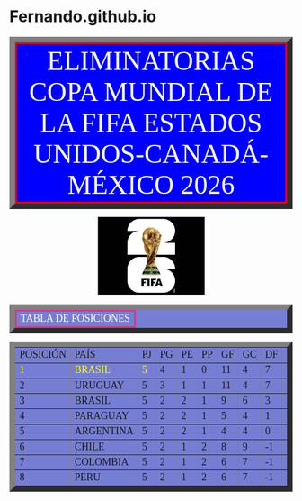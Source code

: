 # Fernando.github.io
<html>
<title>ELIMINATORIAS</title>
<head>
<center><table border=10 bgcolor=blue cellpadding=6 cellspacing=8>
<tr><td style="border-width: 4px; border: solid; border-color: #FF0000;"><center><font color=white><font face=aharoni><font size=8>ELIMINATORIAS COPA MUNDIAL DE LA FIFA ESTADOS UNIDOS-CANADÁ-MÉXICO 2026</font><center></td></tr>
</table></center>
<P>
<center><img src=ECM2026.jpg></center>
<p>


<center><table border=10 bgcolor= #767ED3 cellpadding=6 cellspacing=8>
<tr><center><td style="border-width: 1px; border: solid; border-color: #CE3B89;"><font color=white><font face=aharoni><font size=4>TABLA DE POSICIONES</font></td></table></center></tr>
<p>
<center><table border=10 bgcolor= #767ED3 cellpadding=6 cellspacing=8>
<tr><td><font face=aharoni><font size=4>POSICIÓN</font></td><td><font face=aharoni><font size=4>PAÍS</font></td><td><font face=aharoni><font size=4>PJ</font></td>
<td><font face=aharoni><font size=4>PG</font></td><td><font face=aharoni><font size=4>PE</font></td><td><font face=aharoni><font size=4>PP</font></td>
<td><font face=aharoni><font size=4>GF</font></td><td><font face=aharoni><font size=4>GC</font></td><td><font face=aharoni><font size=4>DF</font></td>
<td><font face=aharoni><font size=4>PUNTOS</font></td></tr>

<tr><td><font face=aharoni><font size=4><font color=yellow>1</font></font></td><td><font face=aharoni><font size=4><font color=yellow>BRASIL</font></font></td><td><font face=aharoni><font size=4><font color=yellow>5</font></td>
<td><font face=aharoni><font size=4>4</font></td><td><font face=aharoni><font size=4>1</font></td><td><font face=aharoni><font size=4>0</font></td>
<td><font face=aharoni><font size=4>11</font></td><td><font face=aharoni><font size=4>4</font></td><td><font face=aharoni><font size=4>7</font></td>
<td><font face=aharoni><font size=4>13</font></font></td></tr>

<tr><td><font face=aharoni><font size=4>2</font></td><td><font face=aharoni><font size=4>URUGUAY</font></td><td><font face=aharoni><font size=4>5</font></td>
<td><font face=aharoni><font size=4>3</font></td><td><font face=aharoni><font size=4>1</font></td><td><font face=aharoni><font size=4>1</font></td>
<td><font face=aharoni><font size=4>11</font></td><td><font face=aharoni><font size=4>4</font></td><td><font face=aharoni><font size=4>7</font></td>
<td><font face=aharoni><font size=4>10</font></td></tr>

<tr><td><font face=aharoni><font size=4>3</font></td><td><font face=aharoni><font size=4>BRASIL</font></td><td><font face=aharoni><font size=4>5</font></td>
<td><font face=aharoni><font size=4>2</font></td><td><font face=aharoni><font size=4>2</font></td><td><font face=aharoni><font size=4>1</font></td>
<td><font face=aharoni><font size=4>9</font></td><td><font face=aharoni><font size=4>6</font></td><td><font face=aharoni><font size=4>3</font></td>
<td><font face=aharoni><font size=4>8</font></td></tr>

<tr><td><font face=aharoni><font size=4>4</font></td><td><font face=aharoni><font size=4>PARAGUAY</font></td><td><font face=aharoni><font size=4>5</font></td>
<td><font face=aharoni><font size=4>2</font></td><td><font face=aharoni><font size=4>2</font></td><td><font face=aharoni><font size=4>1</font></td>
<td><font face=aharoni><font size=4>5</font></td><td><font face=aharoni><font size=4>4</font></td><td><font face=aharoni><font size=4>1</font></td>
<td><font face=aharoni><font size=4>8</font></td></tr>

<tr><td><font face=aharoni><font size=4>5</font></td><td><font face=aharoni><font size=4>ARGENTINA</font></td><td><font face=aharoni><font size=4>5</font></td>
<td><font face=aharoni><font size=4>2</font></td><td><font face=aharoni><font size=4>2</font></td><td><font face=aharoni><font size=4>1</font></td>
<td><font face=aharoni><font size=4>4</font></td><td><font face=aharoni><font size=4>4</font></td><td><font face=aharoni><font size=4>0</font></td>
<td><font face=aharoni><font size=4>8</font></td></tr>

<tr><td><font face=aharoni><font size=4>6</font></td><td><font face=aharoni><font size=4>CHILE</font></td><td><font face=aharoni><font size=4>5</font></td>
<td><font face=aharoni><font size=4>2</font></td><td><font face=aharoni><font size=4>1</font></td><td><font face=aharoni><font size=4>2</font></td>
<td><font face=aharoni><font size=4>8</font></td><td><font face=aharoni><font size=4>9</font></td><td><font face=aharoni><font size=4>-1</font></td>
<td><font face=aharoni><font size=4>7</font></td></tr>

<tr><td><font face=aharoni><font size=4>7</font></td><td><font face=aharoni><font size=4>COLOMBIA</font></td><td><font face=aharoni><font size=4>5</font></td>
<td><font face=aharoni><font size=4>2</font></td><td><font face=aharoni><font size=4>1</font></td><td><font face=aharoni><font size=4>2</font></td>
<td><font face=aharoni><font size=4>6</font></td><td><font face=aharoni><font size=4>7</font></td><td><font face=aharoni><font size=4>-1</font></td>
<td><font face=aharoni><font size=4>7</font></td></tr>

<tr><td><font face=aharoni><font size=4>8</font></td><td><font face=aharoni><font size=4>PERU</font></td><td><font face=aharoni><font size=4>5</font></td>
<td><font face=aharoni><font size=4>2</font></td><td><font face=aharoni><font size=4>1</font></td><td><font face=aharoni><font size=4>2</font></td>
<td><font face=aharoni><font size=4>6</font></td><td><font face=aharoni><font size=4>7</font></td><td><font face=aharoni><font size=4>-1</font></td>
<td><font face=aharoni><font size=4>7</font></td></tr>



</table></center>




</html>
